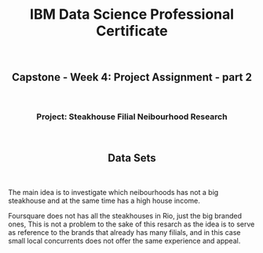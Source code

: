 # <center>  **IBM Data Science Professional Certificate** </center>
&nbsp; 


##  <center>  Capstone - Week 4: Project Assignment - part 2 </center>
&nbsp; 

 
### <center> Project: Steakhouse Filial Neibourhood Research  </center>
&nbsp;


## <center> **Data Sets** </center> 
&nbsp;


The main idea is to investigate which neibourhoods has not a big steakhouse and at the same time has a high house income.

Foursquare does not has all the steakhouses in Rio, just the big branded ones, This is not a problem to the sake of this resarch  as the idea is to serve as reference to the brands that already has many filials, and in this case small local concurrents does not offer the same experience and appeal.

